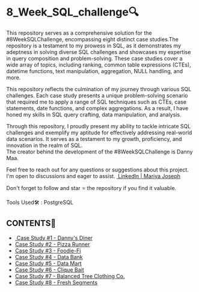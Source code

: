 # 8_Week_SQL_challenge🔍
<p>This repository serves as a comprehensive solution for the #8WeekSQLChallenge, encompassing eight distinct case studies.The repository is a testament to my prowess in SQL, as it demonstrates my adeptness in solving diverse SQL challenges and showcases my expertise in query composition and problem-solving. These case studies cover a wide array of topics, including ranking, common table expressions (CTEs), datetime functions, text manipulation, aggregation, NULL handling, and more.<br>

This repository reflects the culmination of my journey through various SQL challenges. Each case study presents a unique problem-solving scenario that required me to apply a range of SQL techniques such as CTEs, case statements, date functions, and complex aggregations. As a result, I have honed my skills in SQL query crafting, data manipulation, and analysis.<br>

Through this repository, I proudly present my ability to tackle intricate SQL challenges and exemplify my aptitude for effectively addressing real-world data scenarios. It serves as a testament to my growth, proficiency, and innovation in the realm of SQL.<br>
The creator behind the development of the #8WeekSQLChallenge is Danny Maa.</p>

<p>Feel free to reach out for any questions or suggestions about this project. I'm open to discussions and eager to assist.
  <a href="https://www.linkedin.com/in/mariya-jos/">
  <img src=" Linkedln | Mariya Joseph" alt=""> Linkedln | Mariya Joseph</a><br>
  
  Don't forget to follow and star ⭐ the repository if you find it valuable.</p>
  <p>Tools Used🛠️ : PostgreSQL</p>

<h2>CONTENTS📝</h2>
<ul>
  <li> 
  <a href="https://github.com/Mariyajoseph24/8_Week_SQL_challenge/blob/main/Case%20Study%20%231-Danny's%20Dinner/README.md">
  <img src="Case Study #1 - Danny's Diner" alt=""> Case Study #1 - Danny's Diner</a>
  </li>

  <li>
  <a href="https://github.com/Mariyajoseph24/8_Week_SQL_challenge/tree/main/Case%20Study%20%232%20-%20Pizza%20Runner">
  <img src="Case Study #2 Pizza Runner" alt="">Case Study #2 - Pizza Runner </a>
  </li>

  <li>
  <a href="https://github.com/Mariyajoseph24/8_Week_SQL_challenge/tree/main/Case%20Study%20%233%20-%20Foodie-Fi">
  <img src="Case Study #3 - Foodie-Fi" alt="">Case Study #3 - Foodie-Fi </a>
  </li>

  <li>
  <a href="https://github.com/Mariyajoseph24/8_Week_SQL_challenge/tree/main/Case%20Study%20%234%20-%20Data%20Bank">
  <img src="Case Study #4 - Data Bank" alt="">Case Study #4 - Data Bank </a>
  </li>

  <li>
  <a href="https://github.com/Mariyajoseph24/8_Week_SQL_challenge/tree/main/Case%20Study%20%235%20-%20Data%20Mart">
  <img src="Case Study #5 - Data Mart" alt="">Case Study #5 - Data Mart </a>
  </li>

  <li>
  <a href="https://github.com/Mariyajoseph24/8_Week_SQL_challenge/tree/main/Case%20Study%20%236%20-%20Clique%20Bait">
  <img src="Case Study #6 - Clique Bait" alt="">Case Study #6 - Clique Bait </a>
  </li>

  <li>
  <a href="https://github.com/Mariyajoseph24/8_Week_SQL_challenge/tree/main/Case%20Study%20%237%20-%20Balanced%20Tree%20Clothing%20Co">
  <img src="Case Study #7 - Balanced Tree Clothing Co." alt="">Case Study #7 - Balanced Tree Clothing Co. </a>
  </li>

  <li>
  <a href="https://github.com/Mariyajoseph24/8_Week_SQL_challenge/tree/main/Case%20Study%20%238%20-%20Fresh%20Segments">
  <img src="Case Study #8 - Fresh Segments" alt="">Case Study #8 - Fresh Segments</a>
  </li>
  </ul>

